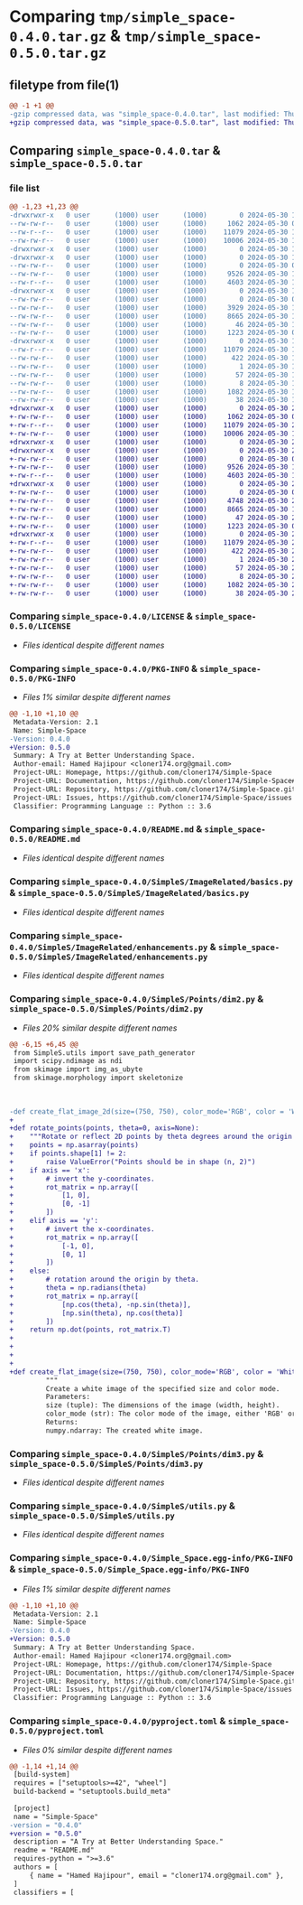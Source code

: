 # Comparing `tmp/simple_space-0.4.0.tar.gz` & `tmp/simple_space-0.5.0.tar.gz`

## filetype from file(1)

```diff
@@ -1 +1 @@
-gzip compressed data, was "simple_space-0.4.0.tar", last modified: Thu May 30 19:17:58 2024, max compression
+gzip compressed data, was "simple_space-0.5.0.tar", last modified: Thu May 30 21:23:31 2024, max compression
```

## Comparing `simple_space-0.4.0.tar` & `simple_space-0.5.0.tar`

### file list

```diff
@@ -1,23 +1,23 @@
-drwxrwxr-x   0 user      (1000) user      (1000)        0 2024-05-30 19:17:58.877098 simple_space-0.4.0/
--rw-rw-r--   0 user      (1000) user      (1000)     1062 2024-05-30 00:58:34.000000 simple_space-0.4.0/LICENSE
--rw-r--r--   0 user      (1000) user      (1000)    11079 2024-05-30 19:17:58.877098 simple_space-0.4.0/PKG-INFO
--rw-rw-r--   0 user      (1000) user      (1000)    10006 2024-05-30 19:17:31.000000 simple_space-0.4.0/README.md
-drwxrwxr-x   0 user      (1000) user      (1000)        0 2024-05-30 19:17:58.873098 simple_space-0.4.0/SimpleS/
-drwxrwxr-x   0 user      (1000) user      (1000)        0 2024-05-30 19:17:58.877098 simple_space-0.4.0/SimpleS/ImageRelated/
--rw-rw-r--   0 user      (1000) user      (1000)        0 2024-05-30 07:48:36.000000 simple_space-0.4.0/SimpleS/ImageRelated/__init__.py
--rw-rw-r--   0 user      (1000) user      (1000)     9526 2024-05-30 15:59:18.000000 simple_space-0.4.0/SimpleS/ImageRelated/basics.py
--rw-r--r--   0 user      (1000) user      (1000)     4603 2024-05-30 18:12:49.000000 simple_space-0.4.0/SimpleS/ImageRelated/enhancements.py
-drwxrwxr-x   0 user      (1000) user      (1000)        0 2024-05-30 19:17:58.877098 simple_space-0.4.0/SimpleS/Points/
--rw-rw-r--   0 user      (1000) user      (1000)        0 2024-05-30 07:48:29.000000 simple_space-0.4.0/SimpleS/Points/__init__.py
--rw-rw-r--   0 user      (1000) user      (1000)     3929 2024-05-30 19:11:27.000000 simple_space-0.4.0/SimpleS/Points/dim2.py
--rw-rw-r--   0 user      (1000) user      (1000)     8665 2024-05-30 19:11:48.000000 simple_space-0.4.0/SimpleS/Points/dim3.py
--rw-rw-r--   0 user      (1000) user      (1000)       46 2024-05-30 19:17:29.000000 simple_space-0.4.0/SimpleS/__init__.py
--rw-rw-r--   0 user      (1000) user      (1000)     1223 2024-05-30 07:41:04.000000 simple_space-0.4.0/SimpleS/utils.py
-drwxrwxr-x   0 user      (1000) user      (1000)        0 2024-05-30 19:17:58.877098 simple_space-0.4.0/Simple_Space.egg-info/
--rw-r--r--   0 user      (1000) user      (1000)    11079 2024-05-30 19:17:58.000000 simple_space-0.4.0/Simple_Space.egg-info/PKG-INFO
--rw-rw-r--   0 user      (1000) user      (1000)      422 2024-05-30 19:17:58.000000 simple_space-0.4.0/Simple_Space.egg-info/SOURCES.txt
--rw-rw-r--   0 user      (1000) user      (1000)        1 2024-05-30 19:17:58.000000 simple_space-0.4.0/Simple_Space.egg-info/dependency_links.txt
--rw-rw-r--   0 user      (1000) user      (1000)       57 2024-05-30 19:17:58.000000 simple_space-0.4.0/Simple_Space.egg-info/requires.txt
--rw-rw-r--   0 user      (1000) user      (1000)        8 2024-05-30 19:17:58.000000 simple_space-0.4.0/Simple_Space.egg-info/top_level.txt
--rw-rw-r--   0 user      (1000) user      (1000)     1082 2024-05-30 19:17:52.000000 simple_space-0.4.0/pyproject.toml
--rw-rw-r--   0 user      (1000) user      (1000)       38 2024-05-30 19:17:58.877098 simple_space-0.4.0/setup.cfg
+drwxrwxr-x   0 user      (1000) user      (1000)        0 2024-05-30 21:23:31.664203 simple_space-0.5.0/
+-rw-rw-r--   0 user      (1000) user      (1000)     1062 2024-05-30 00:58:34.000000 simple_space-0.5.0/LICENSE
+-rw-r--r--   0 user      (1000) user      (1000)    11079 2024-05-30 21:23:31.664203 simple_space-0.5.0/PKG-INFO
+-rw-rw-r--   0 user      (1000) user      (1000)    10006 2024-05-30 19:17:31.000000 simple_space-0.5.0/README.md
+drwxrwxr-x   0 user      (1000) user      (1000)        0 2024-05-30 21:23:31.660203 simple_space-0.5.0/SimpleS/
+drwxrwxr-x   0 user      (1000) user      (1000)        0 2024-05-30 21:23:31.660203 simple_space-0.5.0/SimpleS/ImageRelated/
+-rw-rw-r--   0 user      (1000) user      (1000)        0 2024-05-30 07:48:36.000000 simple_space-0.5.0/SimpleS/ImageRelated/__init__.py
+-rw-rw-r--   0 user      (1000) user      (1000)     9526 2024-05-30 15:59:18.000000 simple_space-0.5.0/SimpleS/ImageRelated/basics.py
+-rw-r--r--   0 user      (1000) user      (1000)     4603 2024-05-30 18:12:49.000000 simple_space-0.5.0/SimpleS/ImageRelated/enhancements.py
+drwxrwxr-x   0 user      (1000) user      (1000)        0 2024-05-30 21:23:31.660203 simple_space-0.5.0/SimpleS/Points/
+-rw-rw-r--   0 user      (1000) user      (1000)        0 2024-05-30 07:48:29.000000 simple_space-0.5.0/SimpleS/Points/__init__.py
+-rw-rw-r--   0 user      (1000) user      (1000)     4748 2024-05-30 21:22:31.000000 simple_space-0.5.0/SimpleS/Points/dim2.py
+-rw-rw-r--   0 user      (1000) user      (1000)     8665 2024-05-30 19:11:48.000000 simple_space-0.5.0/SimpleS/Points/dim3.py
+-rw-rw-r--   0 user      (1000) user      (1000)       47 2024-05-30 21:23:09.000000 simple_space-0.5.0/SimpleS/__init__.py
+-rw-rw-r--   0 user      (1000) user      (1000)     1223 2024-05-30 07:41:04.000000 simple_space-0.5.0/SimpleS/utils.py
+drwxrwxr-x   0 user      (1000) user      (1000)        0 2024-05-30 21:23:31.664203 simple_space-0.5.0/Simple_Space.egg-info/
+-rw-r--r--   0 user      (1000) user      (1000)    11079 2024-05-30 21:23:31.000000 simple_space-0.5.0/Simple_Space.egg-info/PKG-INFO
+-rw-rw-r--   0 user      (1000) user      (1000)      422 2024-05-30 21:23:31.000000 simple_space-0.5.0/Simple_Space.egg-info/SOURCES.txt
+-rw-rw-r--   0 user      (1000) user      (1000)        1 2024-05-30 21:23:31.000000 simple_space-0.5.0/Simple_Space.egg-info/dependency_links.txt
+-rw-rw-r--   0 user      (1000) user      (1000)       57 2024-05-30 21:23:31.000000 simple_space-0.5.0/Simple_Space.egg-info/requires.txt
+-rw-rw-r--   0 user      (1000) user      (1000)        8 2024-05-30 21:23:31.000000 simple_space-0.5.0/Simple_Space.egg-info/top_level.txt
+-rw-rw-r--   0 user      (1000) user      (1000)     1082 2024-05-30 21:23:19.000000 simple_space-0.5.0/pyproject.toml
+-rw-rw-r--   0 user      (1000) user      (1000)       38 2024-05-30 21:23:31.664203 simple_space-0.5.0/setup.cfg
```

### Comparing `simple_space-0.4.0/LICENSE` & `simple_space-0.5.0/LICENSE`

 * *Files identical despite different names*

### Comparing `simple_space-0.4.0/PKG-INFO` & `simple_space-0.5.0/PKG-INFO`

 * *Files 1% similar despite different names*

```diff
@@ -1,10 +1,10 @@
 Metadata-Version: 2.1
 Name: Simple-Space
-Version: 0.4.0
+Version: 0.5.0
 Summary: A Try at Better Understanding Space.
 Author-email: Hamed Hajipour <cloner174.org@gmail.com>
 Project-URL: Homepage, https://github.com/cloner174/Simple-Space
 Project-URL: Documentation, https://github.com/cloner174/Simple-Space#readme
 Project-URL: Repository, https://github.com/cloner174/Simple-Space.git
 Project-URL: Issues, https://github.com/cloner174/Simple-Space/issues
 Classifier: Programming Language :: Python :: 3.6
```

### Comparing `simple_space-0.4.0/README.md` & `simple_space-0.5.0/README.md`

 * *Files identical despite different names*

### Comparing `simple_space-0.4.0/SimpleS/ImageRelated/basics.py` & `simple_space-0.5.0/SimpleS/ImageRelated/basics.py`

 * *Files identical despite different names*

### Comparing `simple_space-0.4.0/SimpleS/ImageRelated/enhancements.py` & `simple_space-0.5.0/SimpleS/ImageRelated/enhancements.py`

 * *Files identical despite different names*

### Comparing `simple_space-0.4.0/SimpleS/Points/dim2.py` & `simple_space-0.5.0/SimpleS/Points/dim2.py`

 * *Files 20% similar despite different names*

```diff
@@ -6,15 +6,45 @@
 from SimpleS.utils import save_path_generator
 import scipy.ndimage as ndi
 from skimage import img_as_ubyte
 from skimage.morphology import skeletonize
 
 
 
-def create_flat_image_2d(size=(750, 750), color_mode='RGB', color = 'White',return_ = True, save = False, save_path = None, file_name = None):
+
+def rotate_points(points, theta=0, axis=None):
+    """Rotate or reflect 2D points by theta degrees around the origin or inverting the specified axis."""
+    points = np.asarray(points)
+    if points.shape[1] != 2:
+        raise ValueError("Points should be in shape (n, 2)")
+    if axis == 'x':
+        # invert the y-coordinates.
+        rot_matrix = np.array([
+            [1, 0],
+            [0, -1]
+        ])
+    elif axis == 'y':
+        # invert the x-coordinates.
+        rot_matrix = np.array([
+            [-1, 0],
+            [0, 1]
+        ])
+    else:
+        # rotation around the origin by theta.
+        theta = np.radians(theta)
+        rot_matrix = np.array([
+            [np.cos(theta), -np.sin(theta)],
+            [np.sin(theta), np.cos(theta)]
+        ])
+    return np.dot(points, rot_matrix.T)
+
+
+
+
+def create_flat_image(size=(750, 750), color_mode='RGB', color = 'White',return_ = True, save = False, save_path = None, file_name = None):
         """
         Create a white image of the specified size and color mode.
         Parameters:
         size (tuple): The dimensions of the image (width, height).
         color_mode (str): The color mode of the image, either 'RGB' or 'Gray'.
         Returns:
         numpy.ndarray: The created white image.
```

### Comparing `simple_space-0.4.0/SimpleS/Points/dim3.py` & `simple_space-0.5.0/SimpleS/Points/dim3.py`

 * *Files identical despite different names*

### Comparing `simple_space-0.4.0/SimpleS/utils.py` & `simple_space-0.5.0/SimpleS/utils.py`

 * *Files identical despite different names*

### Comparing `simple_space-0.4.0/Simple_Space.egg-info/PKG-INFO` & `simple_space-0.5.0/Simple_Space.egg-info/PKG-INFO`

 * *Files 1% similar despite different names*

```diff
@@ -1,10 +1,10 @@
 Metadata-Version: 2.1
 Name: Simple-Space
-Version: 0.4.0
+Version: 0.5.0
 Summary: A Try at Better Understanding Space.
 Author-email: Hamed Hajipour <cloner174.org@gmail.com>
 Project-URL: Homepage, https://github.com/cloner174/Simple-Space
 Project-URL: Documentation, https://github.com/cloner174/Simple-Space#readme
 Project-URL: Repository, https://github.com/cloner174/Simple-Space.git
 Project-URL: Issues, https://github.com/cloner174/Simple-Space/issues
 Classifier: Programming Language :: Python :: 3.6
```

### Comparing `simple_space-0.4.0/pyproject.toml` & `simple_space-0.5.0/pyproject.toml`

 * *Files 0% similar despite different names*

```diff
@@ -1,14 +1,14 @@
 [build-system]
 requires = ["setuptools>=42", "wheel"]
 build-backend = "setuptools.build_meta"
 
 [project]
 name = "Simple-Space"
-version = "0.4.0"
+version = "0.5.0"
 description = "A Try at Better Understanding Space."
 readme = "README.md"
 requires-python = ">=3.6"
 authors = [
     { name = "Hamed Hajipour", email = "cloner174.org@gmail.com" },
 ]
 classifiers = [
```


